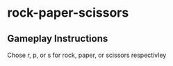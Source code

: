 # rock-paper-scissors

## Gameplay Instructions

Chose r, p, or s for rock, paper, or scissors respectivley